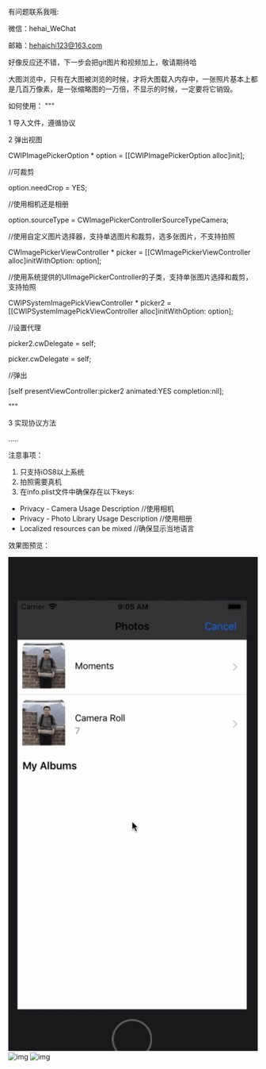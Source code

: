有问题联系我哦:

微信：hehai_WeChat

邮箱：hehaichi123@163.com

好像反应还不错，下一步会把git图片和视频加上，敬请期待哈

大图浏览中，只有在大图被浏览的时候，才将大图载入内存中，一张照片基本上都是几百万像素，是一张缩略图的一万倍，不显示的时候，一定要将它销毁。

如何使用：
"""

1 导入文件，遵循协议

2 弹出视图

CWIPImagePickerOption * option = [[CWIPImagePickerOption alloc]init];

//可裁剪

option.needCrop = YES;

//使用相机还是相册

option.sourceType = CWImagePickerControllerSourceTypeCamera;

//使用自定义图片选择器，支持单选图片和裁剪，选多张图片，不支持拍照

CWImagePickerViewController * picker = [[CWImagePickerViewController alloc]initWithOption: option];

//使用系统提供的UIImagePickerController的子类，支持单张图片选择和裁剪，支持拍照

CWIPSystemImagePickViewController * picker2 = [[CWIPSystemImagePickViewController alloc]initWithOption: option];

//设置代理

picker2.cwDelegate = self;

picker.cwDelegate = self;

//弹出

[self presentViewController:picker2 animated:YES completion:nil];

"""

3 实现协议方法

.....

注意事项：

1. 只支持iOS8以上系统
2. 拍照需要真机
3. 在info.plist文件中确保存在以下keys:

- Privacy - Camera Usage Description   //使用相机
- Privacy - Photo Library Usage Description //使用相册
- Localized resources can be mixed  //确保显示当地语言

效果图预览：

![img](https://github.com/absss/CWImagePicker/blob/master/gif1.gif)
![img](https://github.com/absss/CWImagePicker/blob/master/gif2.gif)
![img](https://github.com/absss/CWImagePicker/blob/master/gif3.gif)
